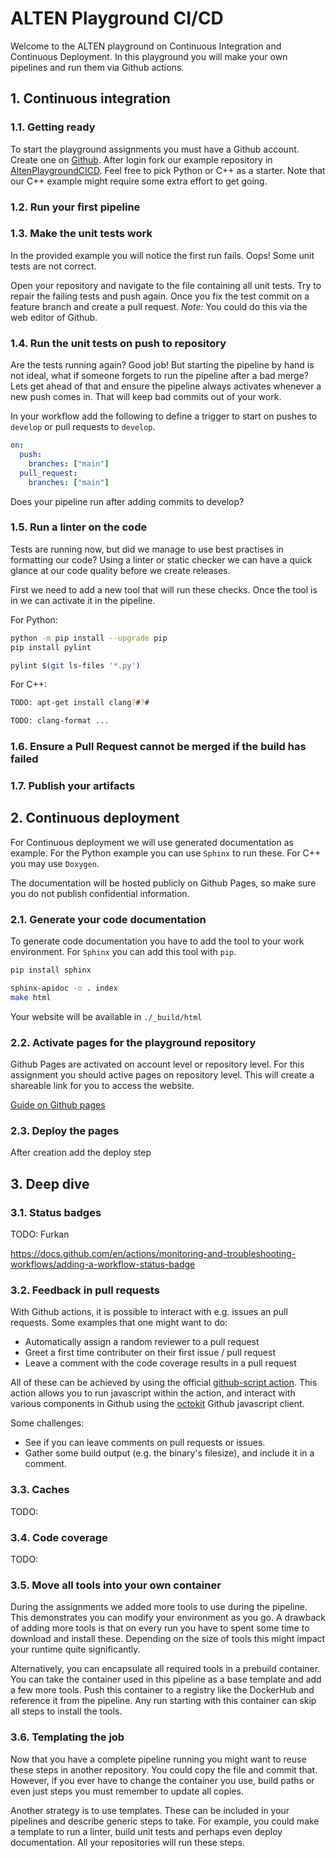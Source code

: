 # ALTEN Playground CI/CD

Welcome to the ALTEN playground on Continuous Integration and Continuous Deployment. In this playground you will make your own pipelines and run them via Github actions.

## 1. Continuous integration

### 1.1. Getting ready

To start the playground assignments you must have a Github account. Create one on [Github](https://github.com/signup). After login fork our example repository in [AltenPlaygroundCICD](https://github.com/AltenPlaygroundCICD). Feel free to pick Python or C++ as a starter. Note that our C++ example might require some extra effort to get going.

### 1.2. Run your first pipeline

### 1.3. Make the unit tests work

In the provided example you will notice the first run fails. Oops! Some unit tests are not correct.

Open your repository and navigate to the file containing all unit tests. Try to repair the failing tests and push again. Once you fix the test commit on a feature branch and create a pull request. _Note:_ You could do this via the web editor of Github.

### 1.4. Run the unit tests on push to repository

Are the tests running again? Good job! But starting the pipeline by hand is not ideal, what if someone forgets to run the pipeline after a bad merge? Lets get ahead of that and ensure the pipeline always activates whenever a new push comes in. That will keep bad commits out of your work.

In your workflow add the following to define a trigger to start on pushes to `develop` or pull requests to `develop`.

```yaml
on:
  push:
    branches: ["main"]
  pull_request:
    branches: ["main"]
```

Does your pipeline run after adding commits to develop?

### 1.5. Run a linter on the code

Tests are running now, but did we manage to use best practises in formatting our code? Using a linter or static checker we can have a quick glance at our code quality before we create releases.

First we need to add a new tool that will run these checks. Once the tool is in we can activate it in the pipeline.

For Python:

```bash
python -m pip install --upgrade pip
pip install pylint
```

```bash
pylint $(git ls-files '*.py')
```

For C++:

```bash
TODO: apt-get install clang?#?#
```

```bash
TODO: clang-format ...
```

### 1.6. Ensure a Pull Request cannot be merged if the build has failed

### 1.7. Publish your artifacts

## 2. Continuous deployment

For Continuous deployment we will use generated documentation as example. For the Python example you can use `Sphinx` to run these. For C++ you may use `Doxygen`.

The documentation will be hosted publicly on Github Pages, so make sure you do not publish confidential information.

### 2.1. Generate your code documentation

To generate code documentation you have to add the tool to your work environment. For `Sphinx` you can add this tool with `pip`.

```bash
pip install sphinx
```

```bash
sphinx-apidoc -o . index
make html
```

Your website will be available in `./_build/html`

### 2.2. Activate pages for the playground repository

Github Pages are activated on account level or repository level. For this assignment you should active pages on repository level. This will create a shareable link for you to access the website.

[Guide on Github pages](https://github.com/marketplace/actions/deploy-to-github-pages)

### 2.3. Deploy the pages

After creation add the deploy step

## 3. Deep dive

### 3.1. Status badges

TODO: Furkan

https://docs.github.com/en/actions/monitoring-and-troubleshooting-workflows/adding-a-workflow-status-badge

### 3.2. Feedback in pull requests

With Github actions, it is possible to interact with e.g. issues an pull requests. Some examples that one might want to do:

- Automatically assign a random reviewer to a pull request
- Greet a first time contributer on their first issue / pull request
- Leave a comment with the code coverage results in a pull request

All of these can be achieved by using the official [github-script action](https://github.com/marketplace/actions/github-script). This action allows you to run javascript within the action, and interact with various components in Github using the [octokit](https://octokit.github.io/rest.js) Github javascript client.

Some challenges:

- See if you can leave comments on pull requests or issues.
- Gather some build output (e.g. the binary's filesize), and include it in a comment.

### 3.3. Caches

TODO:

### 3.4. Code coverage

TODO:

### 3.5. Move all tools into your own container

During the assignments we added more tools to use during the pipeline. This demonstrates you can modify your environment as you go. A drawback of adding more tools is that on every run you have to spent some time to download and install these. Depending on the size of tools this might impact your runtime quite significantly.

Alternatively, you can encapsulate all required tools in a prebuild container. You can take the container used in this pipeline as a base template and add a few more tools. Push this container to a registry like the DockerHub and reference it from the pipeline. Any run starting with this container can skip all steps to install the tools.

### 3.6. Templating the job

Now that you have a complete pipeline running you might want to reuse these steps in another repository. You could copy the file and commit that. However, if you ever have to change the container you use, build paths or even just steps you must remember to update all copies.

Another strategy is to use templates. These can be included in your pipelines and describe generic steps to take. For example, you could make a template to run a linter, build unit tests and perhaps even deploy documentation. All your repositories will run these steps.



